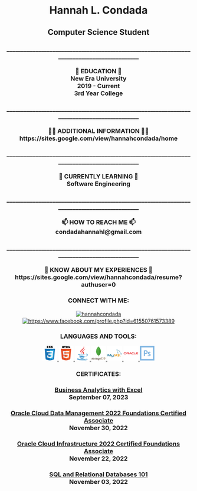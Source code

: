 <h1 align="center">Hannah L. Condada<br></h1>

<h2 align="center">Computer Science Student<br></h2>

<h3 align="center">____________________________________________________________________________________________<br><br>🏫 EDUCATION 🏫 <br>New Era University<br>2019 - Current<br>3rd Year College</h3>

<h3 align="center">____________________________________________________________________________________________<br><br>👨‍💻 ADDITIONAL INFORMATION 👨‍💻 <br>https://sites.google.com/view/hannahcondada/home</3>

<h3 align="center">____________________________________________________________________________________________<br><br>🌱 CURRENTLY LEARNING 🌱 <br>Software Engineering</h3>

<h3 align="center">____________________________________________________________________________________________<br><br>📫 HOW TO REACH ME 📫 <br>condadahannahl@gmail.com</h3>

<h3 align="center">____________________________________________________________________________________________<br><br>📄 KNOW ABOUT MY EXPERIENCES 📄 <br>https://sites.google.com/view/hannahcondada/resume?authuser=0</h3>

<h3 align="center">CONNECT WITH ME:</h3>
<p align="center">
<a href="https://linkedin.com/in/hannahcondada" target="blank"><img align="center" src="https://raw.githubusercontent.com/rahuldkjain/github-profile-readme-generator/master/src/images/icons/Social/linked-in-alt.svg" alt="hannahcondada" height="30" width="40" /></a>
<a href="https://fb.com/https://www.facebook.com/profile.php?id=61550761573389" target="blank"><img align="center" src="https://raw.githubusercontent.com/rahuldkjain/github-profile-readme-generator/master/src/images/icons/Social/facebook.svg" alt="https://www.facebook.com/profile.php?id=61550761573389" height="30" width="40" /></a>
</p>

<h3 align="center">LANGUAGES AND TOOLS:</h3>
<p align="center"> <a href="https://www.w3schools.com/css/" target="_blank" rel="noreferrer"> <img src="https://raw.githubusercontent.com/devicons/devicon/master/icons/css3/css3-original-wordmark.svg" alt="css3" width="40" height="40"/> </a> <a href="https://www.w3.org/html/" target="_blank" rel="noreferrer"> <img src="https://raw.githubusercontent.com/devicons/devicon/master/icons/html5/html5-original-wordmark.svg" alt="html5" width="40" height="40"/> </a> <a href="https://www.java.com" target="_blank" rel="noreferrer"> <img src="https://raw.githubusercontent.com/devicons/devicon/master/icons/java/java-original.svg" alt="java" width="40" height="40"/> </a> <a href="https://www.mongodb.com/" target="_blank" rel="noreferrer"> <img src="https://raw.githubusercontent.com/devicons/devicon/master/icons/mongodb/mongodb-original-wordmark.svg" alt="mongodb" width="40" height="40"/> </a> <a href="https://www.mysql.com/" target="_blank" rel="noreferrer"> <img src="https://raw.githubusercontent.com/devicons/devicon/master/icons/mysql/mysql-original-wordmark.svg" alt="mysql" width="40" height="40"/> </a> <a href="https://www.oracle.com/" target="_blank" rel="noreferrer"> <img src="https://raw.githubusercontent.com/devicons/devicon/master/icons/oracle/oracle-original.svg" alt="oracle" width="40" height="40"/> </a> <a href="https://www.photoshop.com/en" target="_blank" rel="noreferrer"> <img src="https://raw.githubusercontent.com/devicons/devicon/master/icons/photoshop/photoshop-line.svg" alt="photoshop" width="40" height="40"/> </a> </p>

<h3 align="center">CERTIFICATES:</h3>

<h3 align="center"><a href ="https://www.simplilearn.com/skillup-certificate-landing?token=eyJjb3Vyc2VfaWQiOiI2NjQiLCJjZXJ0aWZpY2F0ZV91cmwiOiJodHRwczpcL1wvY2VydGlmaWNhdGVzLnNpbXBsaWNkbi5uZXRcL3NoYXJlXC90aHVtYl80NDk5MTAyXzE2OTQwOTQ4MDEucG5nIiwidXNlcm5hbWUiOiJIYW5uYWggTC4gQ29uZGFkYSJ9&utm_source=shared-certificate&utm_medium=lms&utm_campaign=shared-certificate-promotion&referrer=https%3A%2F%2Flms.simplilearn.com%2Fcourses%2F2738%2FBusiness-Analytics-with-Excel%2Fcertificate%2Fdownload-skillup&%24web_only=true&_branch_match_id=1228332817757569017&_branch_referrer=H4sIAAAAAAAAA8soKSkottLXL87MLcjJ1EssKNDLyczL1k%2FVzzIuq0g2LQlPckkCAKJwF%2F4lAAAA">Business Analytics with Excel</a><br>September 07, 2023</h3>

<h3 align="center"><a href ="https://catalog-education.oracle.com/pls/certview/sharebadge?id=6910FE01F34A2373BD3EC574722DBBF6428C364A543828653AAAA6C2E106BE7C">Oracle Cloud Data Management 2022 Foundations Certified Associate</a><br>November 30, 2022</h3>
<h3 align="center"><a href ="https://catalog-education.oracle.com/pls/certview/sharebadge?id=886D7EE48D3F57B44726CF3E5840BA7DBA0966D9778E4C6E35B0579CD0C1F3C5">Oracle Cloud Infrastructure 2022 Certified Foundations Associate</a><br>November 22, 2022</h3>
<h3 align="center"><a href ="https://courses.cognitiveclass.ai/certificates/c9384ce017094b8589171b649386dadb">SQL and Relational Databases 101</a><br>November 03, 2022</h3>
